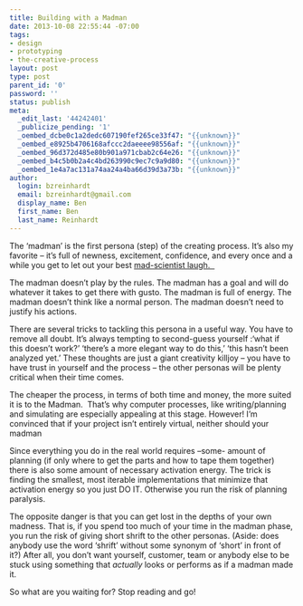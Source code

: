 ```yaml
---
title: Building with a Madman
date: 2013-10-08 22:55:44 -07:00
tags:
- design
- prototyping
- the-creative-process
layout: post
type: post
parent_id: '0'
password: ''
status: publish
meta:
  _edit_last: '44242401'
  _publicize_pending: '1'
  _oembed_dcbe0c1a2dedc607190fef265ce33f47: "{{unknown}}"
  _oembed_e8925b4706168afccc2daeeee98556af: "{{unknown}}"
  _oembed_96d372d485e80b901a971cbab2c64e26: "{{unknown}}"
  _oembed_b4c5b0b2a4c4bd263990c9ec7c9a9d80: "{{unknown}}"
  _oembed_1e4a7ac131a74aa24a4ba66d39d3a73b: "{{unknown}}"
author:
  login: bzreinhardt
  email: bzreinhardt@gmail.com
  display_name: Ben
  first_name: Ben
  last_name: Reinhardt
---
```


<p>The ‘madman’ is the first persona (step) of the creating process. It’s also my favorite – it’s full of newness, excitement, confidence, and every once and a while you get to let out your best <a href="https://www.youtube.com/watch?v=MP2oWvh6I44" target="_blank">mad-scientist laugh.  </a></p>
<p>The madman doesn’t play by the rules. The madman has a goal and will do whatever it takes to get there with gusto. The madman is full of energy. The madman doesn’t think like a normal person. The madman doesn’t need to justify his actions.</p>
<p>There are several tricks to tackling this persona in a useful way. You have to remove all doubt. It’s always tempting to second-guess yourself :‘what if this doesn’t work?’ ‘there’s a more elegant way to do this,’ ‘this hasn’t been analyzed yet.’ These thoughts are just a giant creativity killjoy – you have to have trust in yourself and the process – the other personas will be plenty critical when their time comes.</p>
<p>The cheaper the process, in terms of both time and money, the more suited it is to the Madman.  That’s why computer processes, like writing/planning and simulating are especially appealing at this stage. However! I’m convinced that if your project isn’t entirely virtual, neither should your madman</p>
<p>Since everything you do in the real world requires –some- amount of planning (if only where to get the parts and how to tape them together) there is also some amount of necessary activation energy. The trick is finding the smallest, most iterable implementations that minimize that activation energy so you just DO IT. Otherwise you run the risk of planning paralysis.</p>
<p>The opposite danger is that you can get lost in the depths of your own madness. That is, if you spend too much of your time in the madman phase, you run the risk of giving short shrift to the other personas. (Aside: does anybody use the word ‘shrift’ without some synonym of ‘short’ in front of it?) After all, you don’t want yourself, customer, team or anybody else to be stuck using something that <i>actually</i> looks or performs as if a madman made it.</p>
<p>So what are you waiting for? Stop reading and go!</p>
